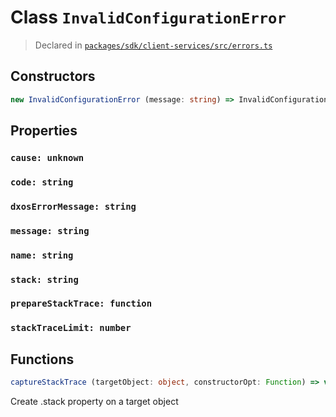 # Class `InvalidConfigurationError`
> Declared in [`packages/sdk/client-services/src/errors.ts`]()



## Constructors
```ts
new InvalidConfigurationError (message: string) => InvalidConfigurationError
```

## Properties
### `cause: unknown`
### `code: string`
### `dxosErrorMessage: string`
### `message: string`
### `name: string`
### `stack: string`
### `prepareStackTrace: function`
### `stackTraceLimit: number`

## Functions
```ts
captureStackTrace (targetObject: object, constructorOpt: Function) => void
```
Create .stack property on a target object